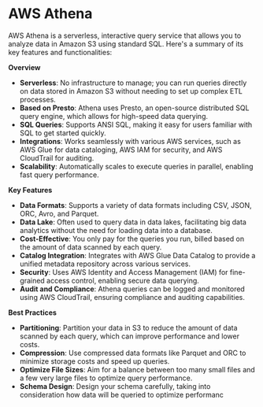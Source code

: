 # AWS Athena

AWS Athena is a serverless, interactive query service that allows you to analyze data in Amazon S3 using standard SQL. Here's a summary of its key features and functionalities:

**Overview**

- **Serverless**: No infrastructure to manage; you can run queries directly on data stored in Amazon S3 without needing to set up complex ETL processes.
- **Based on Presto**: Athena uses Presto, an open-source distributed SQL query engine, which allows for high-speed data querying.
- **SQL Queries**: Supports ANSI SQL, making it easy for users familiar with SQL to get started quickly.
- **Integrations**: Works seamlessly with various AWS services, such as AWS Glue for data cataloging, AWS IAM for security, and AWS CloudTrail for auditing.
- **Scalability**: Automatically scales to execute queries in parallel, enabling fast query performance.

**Key Features**

- **Data Formats**: Supports a variety of data formats including CSV, JSON, ORC, Avro, and Parquet.
- **Data Lake**: Often used to query data in data lakes, facilitating big data analytics without the need for loading data into a database.
- **Cost-Effective**: You only pay for the queries you run, billed based on the amount of data scanned by each query.
- **Catalog Integration**: Integrates with AWS Glue Data Catalog to provide a unified metadata repository across various services.
- **Security**: Uses AWS Identity and Access Management (IAM) for fine-grained access control, enabling secure data querying.
- **Audit and Compliance**: Athena queries can be logged and monitored using AWS CloudTrail, ensuring compliance and auditing capabilities.

**Best Practices**

- **Partitioning**: Partition your data in S3 to reduce the amount of data scanned by each query, which can improve performance and lower costs.
- **Compression**: Use compressed data formats like Parquet and ORC to minimize storage costs and speed up queries.
- **Optimize File Sizes**: Aim for a balance between too many small files and a few very large files to optimize query performance.
- **Schema Design**: Design your schema carefully, taking into consideration how data will be queried to optimize performanc
